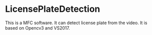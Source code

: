 # LicensePlateDetection
This is a MFC software.
It can detect license plate from the video.
It is based on Opencv3 and VS2017.